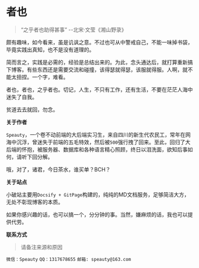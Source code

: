 # 者也

> “之乎者也助得甚事”    --北宋·文莹《湘山野录》

颇有趣味，如今看来，虽是讥讽之意。不过也可从中警戒自己，不能一味掉书袋，毕竟实践出真知，也不是没有道理的。

简而言之，实践是必需的，经验是总结出来的。为此，念头通达后，就打算重新搞下博客。有些东西还是需要交流和碰撞，该得瑟就得瑟，该服就得服。人啊，就不能太扭捏。一个字，难看。

者也，者也，之乎者也。切记，人生，不只有工作，还有生活，不要在茫茫人海中迷失了自我。

贫道去去就回，勿念。

**关于作者**

`Speauty`，一个卷不动前端的大后端实习生，来自四川的新生代农民工，常年在网海中沉浮，曾迷失于前端的五毛特效，然后被`500`强行拽了回来。至此，回归了大后端的怀抱，被服务器、数据库和各种语言精心照顾，终日以泪洗面，欲知后事如何，请听下回分解。

哦，对了，诸君，今日茶水，谁买单？BCH？


**关于站点**

小破站主要用`Docsify + GitPage`构建的，纯纯的MD文档服务，足够简洁大方，无处不彰现博客的本质。

如果你感兴趣的话，也可以搞一个，分分钟的事。当然，嫌麻烦的话，我也可以提供代劳。


**联系方式**

> 请备注来源和原因

`微信：Speauty`  `QQ：1317678655`  `邮箱: speauty@163.com`


<!-- 
##### 如何搭建本地文档服务
1. 全局安装`docsify`: `npm i docsify-cli -g`
2. 创建保存文档的目录, 这里以 `docs` 为例
3. 进入目录, 进行初始化: `docsify init`
4. 启动服务: `docsify serve -p port[default: 3000]`
5. 通过`http://localhost:port`访问

##### Docker构建环境
1. 安装基础镜像: `docker pull alpine:latest`
2. 创建容器: `docker -d -p 3000:3000 -v DOC_DIR:/projects --name docsify alpine:latest`
3. 更新源: `sed -i 's/dl-cdn.alpinelinux.org/mirrors.aliyun.com/g' /etc/apk/repositories`
4. 安装`npm`: `apk add npm`
5. 后续步骤就和在本地构建文档服务一样的

[docsify传送门](https://docsify.js.org/#/zh-cn/) -->